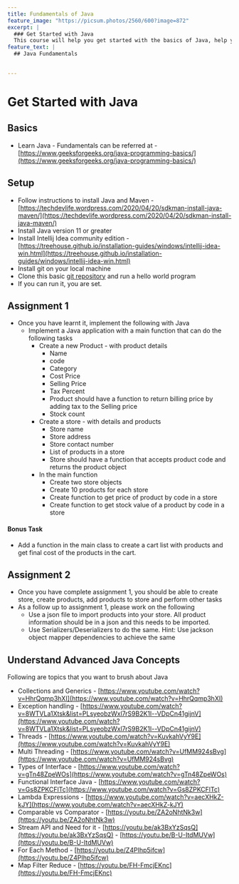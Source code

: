 ```yaml
---
title: Fundamentals of Java
feature_image: "https://picsum.photos/2560/600?image=872"
excerpt: |
  ### Get Started with Java
  This course will help you get started with the basics of Java, help you with practical assignements and take you to the next level.
feature_text: |
  ## Java Fundamentals
  

---
```

<!-- more -->

# Get Started with Java

## Basics
* Learn Java - Fundamentals can be referred at - [https://www.geeksforgeeks.org/java-programming-basics/](https://www.geeksforgeeks.org/java-programming-basics/)


## Setup
* Follow instructions to install Java and Maven - [https://techdevlife.wordpress.com/2020/04/20/sdkman-install-java-maven/](https://techdevlife.wordpress.com/2020/04/20/sdkman-install-java-maven/)
* Install Java version 11 or greater
* Install Intellij Idea community edition - [https://treehouse.github.io/installation-guides/windows/intellij-idea-win.html](https://treehouse.github.io/installation-guides/windows/intellij-idea-win.html)
* Install git on your local machine
* Clone this basic [git repository](https://github.com/jabedhasan21/java-hello-world-with-maven/tree/master) and run a hello world program
* If you can run it, you are set.


## Assignment 1
* Once you have learnt it, implement the following with Java 
    * Implement a Java application with a main function that can do the following tasks
        * Create a new Product - with product details
            * Name
            * code
            * Category
            * Cost Price
            * Selling Price
            * Tax Percent
            * Product should have a function to return billing price by adding tax to the Selling price
            * Stock count
        * Create a store - with details and products 
            * Store name
            * Store address
            * Store contact number
            * List of products in a store 
            * Store should have a function that accepts product code and returns the product object
        * In the main function 
            * Create two store objects
            * Create 10 products for each store 
            * Create function to get price of product by code in a store
            * Create function to get stock value of a product by code in a store

#### Bonus Task 
* Add a function in the main class to create a cart list with products and get final cost of the products in the cart.

## Assignment 2
* Once you have complete assignment 1, you should be able to create store, create products, add products to store and perform other tasks
* As a follow up to assignment 1, please work on the following
    * Use a json file to import products into your store. All product information should be in a json and this needs to be imported.
    * Use Serializers/Deserializers to do the same. Hint: Use jackson object mapper dependencies to achieve the same

## Understand Advanced Java Concepts
Following are topics that you want to brush about Java

* Collections and Generics - [https://www.youtube.com/watch?v=HhrQqmp3hXI](https://www.youtube.com/watch?v=HhrQqmp3hXI)
* Exception handling - [https://www.youtube.com/watch?v=8WTVLa1Xtsk&list=PLsyeobzWxl7rS9B2K1l--VDpCn41gijnV](https://www.youtube.com/watch?v=8WTVLa1Xtsk&list=PLsyeobzWxl7rS9B2K1l--VDpCn41gijnV)
* Threads - [https://www.youtube.com/watch?v=KuvkahVyY9E](https://www.youtube.com/watch?v=KuvkahVyY9E)
* Multi Threading - [https://www.youtube.com/watch?v=UfMM924sBvg](https://www.youtube.com/watch?v=UfMM924sBvg)
* Types of Interface - [https://www.youtube.com/watch?v=gTn48ZpeWOs](https://www.youtube.com/watch?v=gTn48ZpeWOs)
* Functional Interface Java - [https://www.youtube.com/watch?v=Gs8ZPKCFlTc](https://www.youtube.com/watch?v=Gs8ZPKCFlTc)
* Lambda Expressions - [https://www.youtube.com/watch?v=aecXHkZ-kJY](https://www.youtube.com/watch?v=aecXHkZ-kJY)
* Comparable vs Comparator - [https://youtu.be/ZA2oNhtNk3w](https://youtu.be/ZA2oNhtNk3w)
* Stream API and Need for it  - [https://youtu.be/ak3BxYzSqsQ](https://youtu.be/ak3BxYzSqsQ) - [https://youtu.be/B-U-ItdMUVw](https://youtu.be/B-U-ItdMUVw)
* For Each Method - [https://youtu.be/Z4PIhp5ifcw](https://youtu.be/Z4PIhp5ifcw)
* Map Filter Reduce - [https://youtu.be/FH-FmcjEKnc](https://youtu.be/FH-FmcjEKnc)

